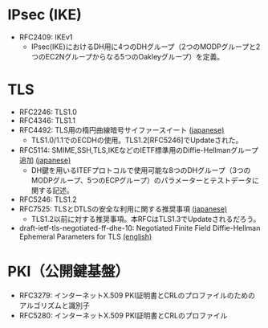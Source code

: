 # IPsec (IKE)

* RFC2409: IKEv1
	* IPsec(IKE)におけるDH用に4つのDHグループ（2つのMODPグループと2つのEC2Nグループからなる5つのOakleyグループ）を定義。

# TLS

* RFC2246: TLS1.0
* RFC4346: TLS1.1
* RFC4492: TLS用の楕円曲線暗号サイファースイート [(japanese)](rfc4492.txt)
	* TLS1.0/1.1でのECDHの使用。TLS1.2[RFC5246]でUpdateされた。
* RFC5114: SMIME,SSH,TLS,IKEなどのIETF標準用のDiffie-Hellmanグループ追加 [(japanese)](rfc5114.txt)
	* DH鍵を用いるITEFプロトコルで使用可能な8つのDHグループ（3つのMODPグループ、5つのECPグループ）のパラメーターとテストデータに関する記述。
* RFC5246: TLS1.2
* RFC7525: TLSとDTLSの安全な利用に関する推奨事項 [(japanese)](rfc7525.txt)
	* TLS1.2以前に対する推奨事項。本RFCはTLS1.3でUpdateされるだろう。
* draft-ietf-tls-negotiated-ff-dhe-10: Negotiated Finite Field Diffie-Hellman Ephemeral Parameters for TLS [(english)](https://www.ietf.org/id/draft-ietf-tls-negotiated-ff-dhe-10.txt)

# PKI（公開鍵基盤）

* RFC3279: インターネットX.509 PKI証明書とCRLのプロファイルのためのアルゴリズムと識別子
* RFC5280: インターネットX.509 PKI証明書とCRLのプロファイル